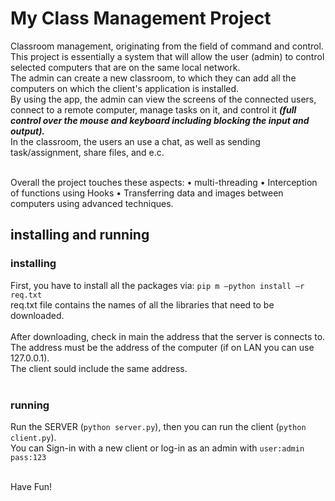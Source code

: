 # My Class Management Project
Classroom management, originating from the field of command and control. This project is essentially a system that will allow the user (admin) to control selected computers that are on the same local network.</br>
The admin can create a new classroom, to which they can add all the computers on which the client's application is installed.</br>
By using the app, the admin can view the screens of the connected users, connect to a remote computer, manage tasks on it, and control it ***(full control over the mouse and keyboard including blocking the input and output).***</br>
In the classroom, the users an use a chat, as well as sending task/assignment, share files, and e.c.</br>
</br>

Overall the project touches these aspects:
• multi-threading
• Interception of functions using Hooks
• Transferring data and images between computers using advanced techniques.

## installing and running
### installing
First, you have to install all the packages via: 
```pip m –python install –r req.txt```</br>
req.txt file contains the names of all the libraries that need to be downloaded.</br>
</br>
After downloading, check in main the address that the server is connects to. The address must be the address of the computer (if on LAN you can use 127.0.0.1).</br>
The client sould include the same address.</br>
</br>
### running
Run the SERVER (```python server.py```), then you can run the client (```python client.py```).</br>
You can Sign-in with a new client or log-in as an admin with ```user:admin pass:123```</br>
</br>

Have Fun!
